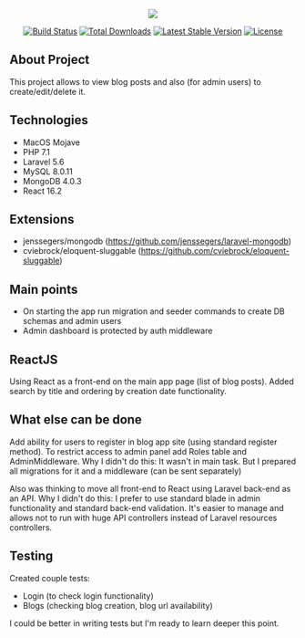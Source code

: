 <p align="center"><img src="https://laravel.com/assets/img/components/logo-laravel.svg"></p>

<p align="center">
<a href="https://travis-ci.org/laravel/framework"><img src="https://travis-ci.org/laravel/framework.svg" alt="Build Status"></a>
<a href="https://packagist.org/packages/laravel/framework"><img src="https://poser.pugx.org/laravel/framework/d/total.svg" alt="Total Downloads"></a>
<a href="https://packagist.org/packages/laravel/framework"><img src="https://poser.pugx.org/laravel/framework/v/stable.svg" alt="Latest Stable Version"></a>
<a href="https://packagist.org/packages/laravel/framework"><img src="https://poser.pugx.org/laravel/framework/license.svg" alt="License"></a>
</p>

## About Project

This project allows to view blog posts and also (for admin users) to create/edit/delete it.


## Technologies

  - MacOS Mojave
  - PHP 7.1
  - Laravel 5.6
  - MySQL 8.0.11
  - MongoDB 4.0.3
  - React 16.2

## Extensions

  - jenssegers/mongodb (https://github.com/jenssegers/laravel-mongodb)
  - cviebrock/eloquent-sluggable (https://github.com/cviebrock/eloquent-sluggable)

## Main points

 - On starting the app run migration and seeder commands to create DB schemas and admin users
 - Admin dashboard is protected by auth middleware


## ReactJS

Using React as a front-end on the main app page (list of blog posts).
Added search by title and ordering by creation date functionality.


## What else can be done

Add ability for users to register in blog app site (using standard register method).
To restrict access to admin panel add Roles table and AdminMiddleware.
Why I didn't do this: It wasn't in main task. But I prepared all migrations for it and a middleware (can be sent separately)

Also was thinking to move all front-end to React using Laravel back-end as an API.
Why I didn't do this:
I prefer to use standard blade in admin functionality and standard back-end validation.
It's easier to manage and allows not to run with huge API controllers instead of Laravel resources controllers.

## Testing

Created couple tests:
- Login (to check login functionality)
- Blogs (checking blog creation, blog url availability)

I could be better in writing tests but I'm ready to learn deeper this point.
